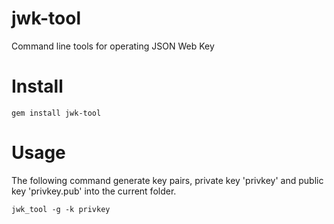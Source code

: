 # jwk-tool

Command line tools for operating JSON Web Key


# Install

    gem install jwk-tool

# Usage

The following command generate key pairs, private key 'privkey' and public key 'privkey.pub' into the current folder.

    jwk_tool -g -k privkey

